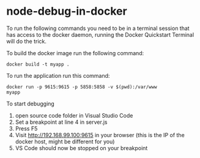 # node-debug-in-docker

To run the following commands you need to be in a terminal session that has access to the docker daemon, running the Docker Quickstart Terminal will do the trick.

To build the docker image run the following command:

<code>docker build -t myapp .</code>

To run the application run this command:

<code>docker run -p 9615:9615 -p 5858:5858 -v $(pwd):/var/www myapp</code>


To start debugging 
  1. open source code folder in Visual Studio Code 
  2. Set a breakpoint at line 4 in server.js
  3. Press F5
  4. Visit http://192.168.99.100:9615 in your browser (this is the IP of the docker host, might be different for you)
  5. VS Code should now be stopped on your breakpoint
